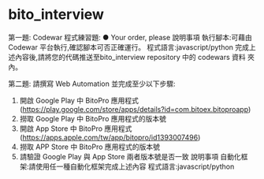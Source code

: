 # bito_interview

第一題:
Codewar 程式練習題:
● Your order, please
說明事項
執行腳本:可藉由 Codewar 平台執行,確認腳本可否正確運行。
程式語言:javascript/python
完成上述內容後,請將您的代碼推送至bito_interview repository 中的 codewars 資料
夾內。

第二題:
請撰寫 Web Automation 並完成至少以下步驟:
1. 開啟 Google Play 中 BitoPro 應用程式
(https://play.google.com/store/apps/details?id=com.bitoex.bitoproapp)
2. 撈取 Google Play 中 BitoPro 應用程式的版本號
3. 開啟 App Store 中 BitoPro 應用程式
(https://apps.apple.com/tw/app/bitopro/id1393007496)
4. 撈取 APP Store 中 BitoPro 應用程式的版本號
5. 請驗證 Google Play 與 App Store 兩者版本號是否一致
說明事項
自動化框架:請使用任一種自動化框架完成上述內容
程式語言:javascript/python

